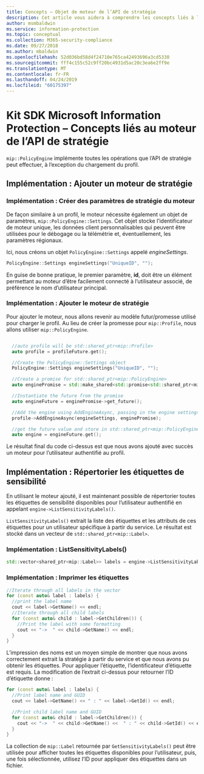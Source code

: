 ```yaml
---
title: Concepts – Objet de moteur de l’API de stratégie
description: Cet article vous aidera à comprendre les concepts liés à l’objet de moteur de stratégie, qui est créé pendant l’initialisation de l’application.
author: msmbaldwin
ms.service: information-protection
ms.topic: conceptual
ms.collection: M365-security-compliance
ms.date: 09/27/2018
ms.author: mbaldwin
ms.openlocfilehash: 52d036bd58d4f24710e765ca42493696a3cd5330
ms.sourcegitcommit: fff4c155c52c9ff20bc4931d5ac20c3ea6e2ff9e
ms.translationtype: MT
ms.contentlocale: fr-FR
ms.lasthandoff: 04/24/2019
ms.locfileid: "60175397"
---
```

# <a name="microsoft-information-protection-sdk---policy-api-engine-concepts"></a>Kit SDK Microsoft Information Protection – Concepts liés au moteur de l’API de stratégie

`mip::PolicyEngine` implémente toutes les opérations que l’API de stratégie peut effectuer, à l’exception du chargement du profil. 

## <a name="implementation-add-a-policy-engine"></a>Implémentation : Ajouter un moteur de stratégie

### <a name="implementation-create-policy-engine-settings"></a>Implémentation : Créer des paramètres de stratégie du moteur

De façon similaire à un profil, le moteur nécessite également un objet de paramètres, `mip::PolicyEngine::Settings`. Cet objet stocke l’identificateur de moteur unique, les données client personnalisables qui peuvent être utilisées pour le débogage ou la télémétrie et, éventuellement, les paramètres régionaux.

Ici, nous créons un objet `PolicyEngine::Settings` appelé *engineSettings*.

```cpp
PolicyEngine::Settings engineSettings("UniqueID", "");
```

En guise de bonne pratique, le premier paramètre, **id**, doit être un élément permettant au moteur d’être facilement connecté à l’utilisateur associé, de préférence le nom d’utilisateur principal.

### <a name="implementation-add-the-policy-engine"></a>Implémentation : Ajouter le moteur de stratégie

Pour ajouter le moteur, nous allons revenir au modèle futur/promesse utilisé pour charger le profil. Au lieu de créer la promesse pour `mip::Profile`, nous allons utiliser `mip::PolicyEngine`.

```cpp

  //auto profile will be std::shared_ptr<mip::Profile>
  auto profile = profileFuture.get();

  //Create the PolicyEngine::Settings object
  PolicyEngine::Settings engineSettings("UniqueID", "");

  //Create a promise for std::shared_ptr<mip::PolicyEngine>
  auto enginePromise = std::make_shared<std::promise<std::shared_ptr<mip::PolicyEngine>>>();

  //Instantiate the future from the promise
  auto engineFuture = enginePromise->get_future();

  //Add the engine using AddEngineAsync, passing in the engine settings and the promise
  profile->AddEngineAsync(engineSettings, enginePromise);

  //get the future value and store in std::shared_ptr<mip::PolicyEngine>
  auto engine = engineFuture.get();
```

Le résultat final du code ci-dessus est que nous avons ajouté avec succès un moteur pour l’utilisateur authentifié au profil.

## <a name="implementation-list-sensitivity-labels"></a>Implémentation : Répertorier les étiquettes de sensibilité

En utilisant le moteur ajouté, il est maintenant possible de répertorier toutes les étiquettes de sensibilité disponibles pour l’utilisateur authentifié en appelant `engine->ListSensitivityLabels()`.

`ListSensitivityLabels()` extrait la liste des étiquettes et les attributs de ces étiquettes pour un utilisateur spécifique à partir du service. Le résultat est stocké dans un vecteur de `std::shared_ptr<mip::Label>`.

### <a name="implementation-listsensitivitylabels"></a>Implémentation : ListSensitivityLabels()

```cpp
std::vector<shared_ptr<mip::Label>> labels = engine->ListSensitivityLabels();
```

### <a name="implementation-print-the-labels"></a>Implémentation : Imprimer les étiquettes

```cpp
//Iterate through all labels in the vector
for (const auto& label : labels) {
  //print the label name
  cout << label->GetName() << endl;
  //Iterate through all child labels
  for (const auto& child : label->GetChildren()) {
    //Print the label with some formatting
    cout << "->  " << child->GetName() << endl;
  }
}
```

L’impression des noms est un moyen simple de montrer que nous avons correctement extrait la stratégie à partir du service et que nous avons pu obtenir les étiquettes. Pour appliquer l’étiquette, l’identificateur d’étiquette est requis. La modification de l’extrait ci-dessus pour retourner l’ID d’étiquette donne :

```cpp
for (const auto& label : labels) {
  //Print label name and GUID
  cout << label->GetName() << " : " << label->GetId() << endl;

  //Print child label name and GUID
  for (const auto& child : label->GetChildren()) {    
    cout << "->  " << child->GetName() <<  " : " << child->GetId() << endl;
  }
}
```

La collection de `mip::Label` retournée par `GetSensitivityLabels()` peut être utilisée pour afficher toutes les étiquettes disponibles pour l’utilisateur, puis, une fois sélectionnée, utilisez l’ID pour appliquer des étiquettes dans un fichier.

